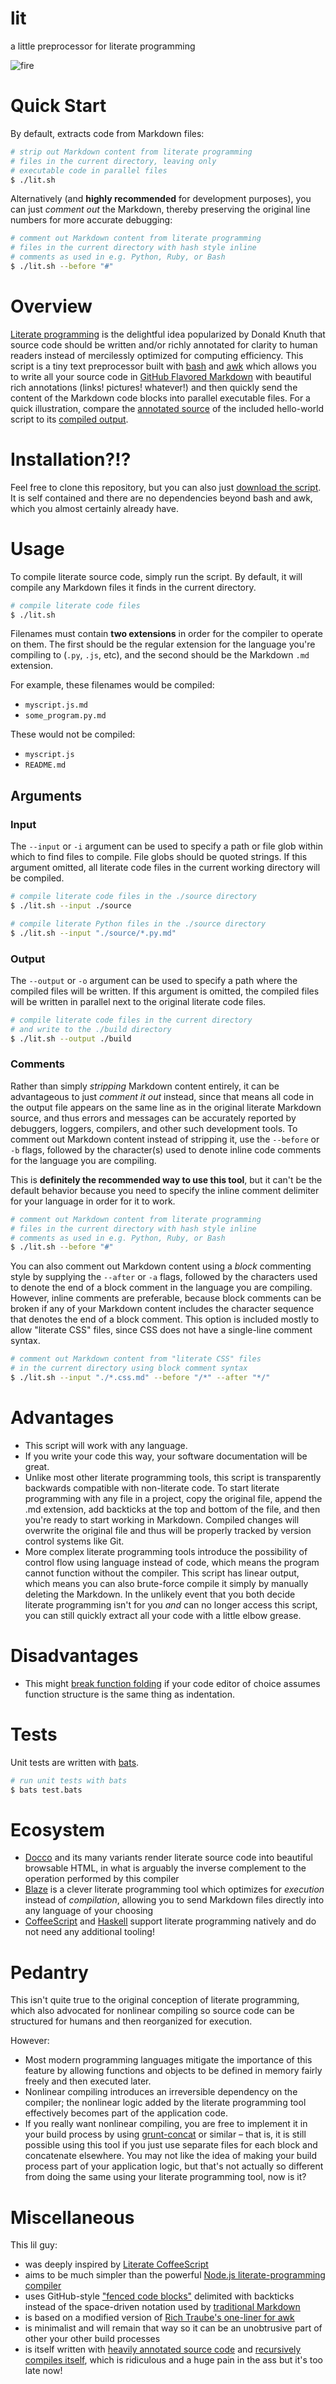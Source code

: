 # lit

a little preprocessor for literate programming

![fire](https://cloud.githubusercontent.com/assets/3488572/10808206/272feea0-7dbf-11e5-8d49-f6134a900530.png)

# Quick Start

By default, extracts code from Markdown files:

```bash
# strip out Markdown content from literate programming
# files in the current directory, leaving only
# executable code in parallel files
$ ./lit.sh
```

Alternatively (and **highly recommended** for development purposes), you can just *comment out* the Markdown, thereby preserving the original line numbers for more accurate debugging:

```bash
# comment out Markdown content from literate programming
# files in the current directory with hash style inline
# comments as used in e.g. Python, Ruby, or Bash
$ ./lit.sh --before "#"
```

# Overview #

[Literate programming](https://en.wikipedia.org/wiki/Literate_programming) is the delightful idea popularized by Donald Knuth that source code should be written and/or richly annotated for clarity to human readers instead of mercilessly optimized for computing efficiency. This script is a tiny text preprocessor built with [bash](https://www.gnu.org/software/bash/) and [awk](https://en.wikipedia.org/wiki/AWK) which allows you to write all your source code in [GitHub Flavored Markdown](https://help.github.com/articles/github-flavored-markdown/) with beautiful rich annotations (links! pictures! whatever!) and then quickly send the content of the Markdown code blocks into parallel executable files. For a quick illustration, compare the [annotated source](hello-world.js.md) of the included hello-world script to its [compiled output](hello-world.js).

# Installation?!? #

Feel free to clone this repository, but you can also just [download the script](lit.sh). It is self contained and there are no dependencies beyond bash and awk, which you almost certainly already have.

# Usage #

To compile literate source code, simply run the script. By default, it will compile any Markdown files it finds in the current directory.

```bash
# compile literate code files
$ ./lit.sh
```

Filenames must contain **two extensions** in order for the compiler to operate on them. The first should be the regular extension for the language you're compiling to (`.py`, `.js`, etc), and the second should be the Markdown `.md` extension.

For example, these filenames would be compiled:

- `myscript.js.md`
- `some_program.py.md`

These would not be compiled:

- `myscript.js`
- `README.md`

## Arguments

### Input

The `--input` or `-i` argument can be used to specify a path or file glob within which to find files to compile. File globs should be quoted strings. If this argument omitted, all literate code files in the current working directory will be compiled.

```bash
# compile literate code files in the ./source directory
$ ./lit.sh --input ./source
```

```bash
# compile literate Python files in the ./source directory
$ ./lit.sh --input "./source/*.py.md"
```

### Output

The `--output` or `-o` argument can be used to specify a path where the compiled files will be written. If this argument is omitted, the compiled files will be written in parallel next to the original literate code files.

```bash
# compile literate code files in the current directory
# and write to the ./build directory
$ ./lit.sh --output ./build
```

### Comments

Rather than simply *stripping* Markdown content entirely, it can be advantageous to just *comment it out* instead, since that means all code in the output file appears on the same line as in the original literate Markdown source, and thus errors and messages can be accurately reported by debuggers, loggers, compilers, and other such development tools. To comment out Markdown content instead of stripping it, use the `--before` or `-b` flags, followed by the character(s) used to denote inline code comments for the language you are compiling.

This is **definitely the recommended way to use this tool**, but it can't be the default behavior because you need to specify the inline comment delimiter for your language in order for it to work.

```bash
# comment out Markdown content from literate programming
# files in the current directory with hash style inline
# comments as used in e.g. Python, Ruby, or Bash
$ ./lit.sh --before "#"
```

You can also comment out Markdown content using a *block* commenting style by supplying the `--after` or `-a` flags, followed by the characters used to denote the end of a block comment in the language you are compiling. However, inline comments are preferable, because block comments can be broken if any of your Markdown content includes the character sequence that denotes the end of a block comment. This option is included mostly to allow "literate CSS" files, since CSS does not have a single-line comment syntax.

```bash
# comment out Markdown content from "literate CSS" files
# in the current directory using block comment syntax
$ ./lit.sh --input "./*.css.md" --before "/*" --after "*/"
```

# Advantages #

- This script will work with any language.
- If you write your code this way, your software documentation will be great.
- Unlike most other literate programming tools, this script is transparently backwards compatible with non-literate code. To start literate programming with any file in a project, copy the original file, append the .md extension, add backticks at the top and bottom of the file, and then you're ready to start working in Markdown. Compiled changes will overwrite the original file and thus will be properly tracked by version control systems like Git.
- More complex literate programming tools introduce the possibility of control flow using language instead of code, which means the program cannot function without the compiler. This script has linear output, which means you can also brute-force compile it simply by manually deleting the Markdown. In the unlikely event that you both decide literate programming isn't for you *and* can no longer access this script, you can still quickly extract all your code with a little elbow grease.

# Disadvantages #

- This might [break function folding](https://github.com/atom/atom/issues/8879) if your code editor of choice assumes function structure is the same thing as indentation.

# Tests #

Unit tests are written with [bats](https://github.com/sstephenson/bats).

```bash
# run unit tests with bats
$ bats test.bats
```

# Ecosystem #

- [Docco](http://ashkenas.com/docco/) and its many variants render literate source code into beautiful browsable HTML, in what is arguably the inverse complement to the operation performed by this compiler
- [Blaze](https://github.com/0atman/blaze) is a clever literate programming tool which optimizes for *execution* instead of *compilation*, allowing you to send Markdown files directly into any language of your choosing
- [CoffeeScript](http://coffeescript.org) and [Haskell](https://www.haskell.org/) support literate programming natively and do not need any additional tooling!

# Pedantry #

This isn't quite true to the original conception of literate programming, which also advocated for nonlinear compiling so source code can be structured for humans and then reorganized for execution.

However:

- Most modern programming languages mitigate the importance of this feature by allowing functions and objects to be defined in memory fairly freely and then executed later.
- Nonlinear compiling introduces an irreversible dependency on the compiler; the nonlinear logic added by the literate programming tool effectively becomes part of the application code.
- If you really want nonlinear compiling, you are free to implement it in your build process by using [grunt-concat](https://github.com/gruntjs/grunt-contrib-concat) or similar – that is, it is still possible using this tool if you just use separate files for each block and concatenate elsewhere. You may not like the idea of making your build process part of your application logic, but that's not actually so different from doing the same using your literate programming tool, now is it?

# Miscellaneous #

This lil guy:

- was deeply inspired by [Literate CoffeeScript](http://coffeescript.org/#literate)
- aims to be much simpler than the powerful [Node.js literate-programming compiler](https://github.com/jostylr/literate-programming)
- uses GitHub-style ["fenced code blocks"](https://help.github.com/articles/github-flavored-markdown/#fenced-code-blocks) delimited with backticks instead of the space-driven notation used by [traditional Markdown](https://daringfireball.net/projects/markdown/)
- is based on a modified version of [Rich Traube's one-liner for awk](https://gist.github.com/trauber/4955706)
- is minimalist and will remain that way so it can be an unobtrusive part of other your other build processes
- is itself written with [heavily annotated source code](https://github.com/vijithassar/lit/blob/master/lit.sh.md) and [recursively compiles itself](https://github.com/vijithassar/lit/commit/3434fd18772bec44c19a191bb5592624844de255), which is ridiculous and a huge pain in the ass but it's too late now!